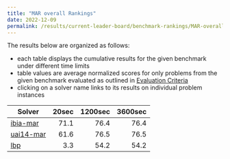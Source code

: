 ```yaml
---
title: "MAR overall Rankings"
date: 2022-12-09
permalink: /results/current-leader-board/benchmark-rankings/MAR-overall-rankings
---
```




The results below are organized as follows:
- each table displays the cumulative results for the given benchmark under different time limits
- table values are average normalized scores for only problems from the given benchmark evaluated as outlined in [Evaluation Criteria](https://uaicompetition.github.io/uci-2022/results/evaluation-criteria/)
- clicking on a solver name links to its results on individual problem instances


|                      Solver                       | 20sec | 1200sec | 3600sec |
| ------------------------------------------------- | ----: | ------: | ------: |
| [ibia-mar](../solver-scores/ibia-mar-scores.md)   |  71.1 |    76.4 |    76.4 |
| [uai14-mar](../solver-scores/uai14-mar-scores.md) |  61.6 |    76.5 |    76.5 |
| [lbp](../solver-scores/lbp-scores.md)             |   3.3 |    54.2 |    54.2 |

